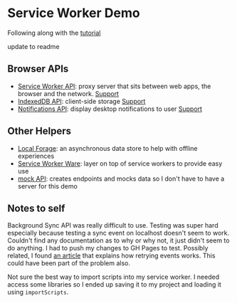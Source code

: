# Service Worker Demo
Following along with the [tutorial](https://www.youtube.com/watch?v=ksXwaWHCW6k)

update to readme

## Browser APIs
+ [Service Worker API](https://developer.mozilla.org/en-US/docs/Web/API/Service_Worker_API): proxy server that sits between web apps, the browser and the network.
[Support](https://caniuse.com/#feat=serviceworkers)
+ [IndexedDB API](https://developer.mozilla.org/en-US/docs/Web/API/IndexedDB_API): client-side storage
[Support](https://caniuse.com/#feat=indexeddb)
+ [Notifications API](https://developer.mozilla.org/en-US/docs/Web/API/notification): display desktop notifications to user
[Support](https://developer.mozilla.org/en-US/docs/Web/API/notification#Browser_compatibility)

## Other Helpers
+ [Local Forage](https://localforage.github.io/localForage/): an asynchronous data store to help with offline experiences
+ [Service Worker Ware](https://github.com/fxos-components/serviceworkerware): layer on top of service workers to provide easy use
+ [mock API](https://www.mockapi.io): creates endpoints and mocks data so I don't have to have a server for this demo

## Notes to self
Background Sync API was really difficult to use. Testing was super hard especially because testing a sync event on localhost doesn't seem to work. Couldn't find any documentation as to why or why not, it just didn't seem to do anything. I had to push my changes to GH Pages to test. Possibly related, I found [an article](https://notes.eellson.com/2018/02/11/chrome-the-background-sync-api-and-exponential-backoff/) that explains how retrying events works. This could have been part of the problem also.


Not sure the best way to import scripts into my service worker. I needed access some libraries so I ended up saving it to my project and loading it using `importScripts`.
